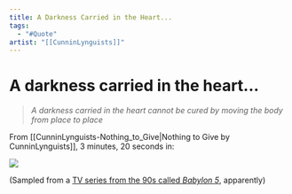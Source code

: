```yaml
---
title: A Darkness Carried in the Heart...
tags:
  - "#Quote"
artist: "[[CunninLynguists]]"
---
```

# A darkness carried in the heart...

> *A darkness carried in the heart*
> *cannot be cured by moving the body from place to place*

From [[CunninLynguists-Nothing_to_Give|Nothing to Give by CunninLynguists]], 3 minutes, 20 seconds in:

![](https://www.youtube.com/watch?v=9DxjKp-b4OA)

(Sampled from a [TV series from the 90s called *Babylon 5*](https://m.imdb.com/title/tt0517646/quotes/?item=qt6802075&ref_=ext_shr_lnk), apparently)
